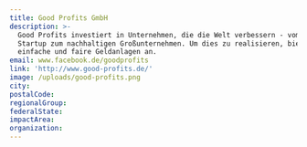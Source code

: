 ```yaml
---
title: Good Profits GmbH
description: >-
  Good Profits investiert in Unternehmen, die die Welt verbessern - vom Social
  Startup zum nachhaltigen Großunternehmen. Um dies zu realisieren, bieten wir
  einfache und faire Geldanlagen an.
email: www.facebook.de/goodprofits
link: 'http://www.good-profits.de/'
image: /uploads/good-profits.png
city:
postalCode:
regionalGroup:
federalState:
impactArea:
organization:
---
```


